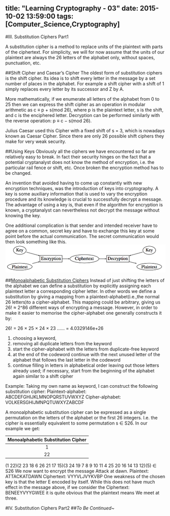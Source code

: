 title: "Learning Cryptography - 03"
date: 2015-10-02 13:59:00
tags: [Computer_Science,Cryptography]
---
#III. Substitution Ciphers Part1

A substitution cipher is a method to replace units of the plaintext with parts of the ciphertext. For simplicity, we will for now assume that the units of our plaintext are always the 26 letters of the alphabet only, without spaces, punctuation, etc.

##Shift Cipher and Caesar’s Cipher
The oldest form of substitution ciphers is the shift cipher. Its idea is to shift every letter in the message by a set number of places in the alphabet. For example a shift cipher with a shift of 1 simply replaces every letter by its successor and Z by A.

More mathematically, if we enumerate all letters of the alphabet from 0 to 25 then we can express the shift cipher as an operation in modular arithmetic as c ≡ p + s(mod 26), where p is the plaintext letter, s is the shift, and c is the enciphered letter. Decryption can be performed similarly with the reverse operation: p ≡ c − s(mod 26).

Julius Caesar used this Cipher with a fixed shift of s = 3, which is nowadays known as Caesar Cipher. Since there are only 26 possible shift ciphers they make for very weak security.

##Using Keys
Obviously all the ciphers we have encountered so far are relatively easy to break. In fact their security hinges on the fact that a potential cryptanalyst does not know the method of encryption, i.e. the particular rail fence or shift, etc. Once broken the encryption method has to be changed.

An invention that avoided having to come up constantly with new encryption techniques, was the introduction of keys into cryptography. A key is some auxiliary information that is used to vary the encryption procedure and its knowledge is crucial to successfully decrypt a message. The advantage of using a key is, that even if the algorithm for encryption is known, a cryptanalyst can nevertheless not decrypt the message without knowing the key.

One additional complication is that sender and intended receiver have to agree on a common, secret key and have to exchange this key at some point before the actual communication. The secret communication would then look something like this.
![CommUseKeys](/images/Cryptography/CommUseKeys.png)

##[Monoalphabetic Substitution Ciphers](http://crypto.interactive-maths.com/monoalphabetic-substitution-ciphers.html)
Instead of just shifting the letters of the alphabet we can define a substitution by explicitly assigning each plaintext letter a corresponding cipher letter. In other words we define a substitution by giving a  mapping from a plaintext-alphabet(i.e.,the normal 26 letters)to a cipher-alphabet.
This mapping could be arbitrary, giving us <span class="hint" id="26!">26! ≈ 2^86</span> different ways of encrypting a message. However, in order to make it easier to memorise the cipher-alphabet one generally constructs it by:
<div class="toHint" target="26!">26! = 26 × 25 × 24 × 23 ...... = 4.0329146e+26</div>

1. choosing a keyword,
2. removing all duplicate letters from the keyword
3. start the cipher-alphabet with the letters from duplicate-free keyword
4. at the end of the codeword continue with the next unused letter of the alphabet that follows the last letter in the codeword
5. continue filling in letters in alphabetical order leaving out those letters already used; if necessary, start from the beginning of the alphabet again similar to a shift cipher

Example: Taking my own name as keyword, I can construct the following substitution cipher:
Plaintext-alphabet: 	ABCDEFGHIJKLMNOPQRSTUVWXYZ
Cipher-alphabet: 		VOLKERSGHIJMNPQTUWXYZABCDF

A monoalphabetic substitution cipher can be expressed as a single permutation on the letters of the alphabet or the first 26 integers. I.e. the cipher is essentially equivalent to some permutation s ∈ S26.
In our example we get:

|                    Monoalphabetic Substitution Cipher                    |
|:------------------------------------------------------------------------:|
|1 |2 |3 |4 |5|6 |7|8|9 |10|11|12|13|14|15|16|17|18|19|20|21|22|23|24|25|26|
|22|23|24|25|5|26|8|9|10|11|4 |3 |12|13|2 |14|15|6 |7 |16|17|1 |18|19|20|21|
<script>
document.getElementsByTagName("th")[0].setAttribute("colspan","26");
</script>


(1 22)(2 23 18 6 26 21 17 15)(3 24 19 7 8 9 10 11 4 25 20 16 14 13 12)(5) ∈ S26 We now want to encrypt the message Attack at dawn.
Plaintext: ATTACKATDAWN
Ciphertext: VYYVLJVYKVBP
One weakness of the chosen key is that the letter E encoded by itself. While this does not have much effect in the message above, if we consider the
Ciphertext: BENEEYVYYGWEE
it is quite obvious that the plaintext means We meet at three.

#IV. Substitution Ciphers Part2
##_To Be Continued~_
